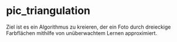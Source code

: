 # pic_triangulation
Ziel ist es ein Algorithmus zu kreieren, der ein Foto durch dreieckige Farbflächen mithilfe von unüberwachtem Lernen approximiert.
